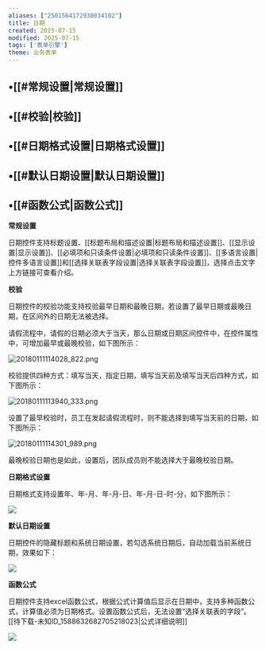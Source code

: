 ```yaml
---
aliases: ["2501564172930034102"]
title: 日期
created: 2025-07-15
modified: 2025-07-15
tags: ['表单引擎']
theme: 业务表单
---
```


## •[[#常规设置|常规设置]]

## •[[#校验|校验]]

## •[[#日期格式设置|日期格式设置]]

## •[[#默认日期设置|默认日期设置]]

## •[[#函数公式|函数公式]]

**常规设置**

日期控件支持标题设置、[[标题布局和描述设置|标题布局和描述设置]]、[[显示设置|显示设置]]、[[必填项和只读条件设置|必填项和只读条件设置]]、[[多语言设置|控件多语言设置]]和[[选择关联表字段设置|选择关联表字段设置]]，选择点击文字上方链接可查看介绍。

**校验**

日期控件的校验功能支持校验最早日期和最晚日期，若设置了最早日期或最晚日期，在区间外的日期无法被选择。

请假流程中，请假的日期必须大于当天，那么日期或日期区间控件中，在控件属性中，可增加最早或最晚校验，如下图所示：

![](bb89dcec20f759e29d71ecc338328362.jpg "20180111114028_822.png")

校验提供四种方式：填写当天，指定日期，填写当天前及填写当天后四种方式，如下图所示：

![](b219337e34b929ddf5770a028117a506.jpg "20180111113940_333.png")

设置了最早校验时，员工在发起请假流程时，则不能选择到填写当天前的日期，如下图所示：

![](c12ae74e8db3e512a61349f6745260e8.jpg "20180111114301_989.png")

最晚校验日期也是如此，设置后，团队成员则不能选择大于最晚校验日期。

**日期格式设置**

日期格式支持设置年、年-月、年-月-日、年-月-日-时-分，如下图所示：

![](d8fcc85c208076c952833a8b794cb731.jpg)

**默认日期设置**

日期控件的隐藏标题和系统日期设置，若勾选系统日期后，自动加载当前系统日期，效果如下：

![](a73ddc2d254da4bf5367c6d7dc65a42f.jpg)

**函数公式**

日期控件支持excel函数公式，根据公式计算值后显示在日期中，支持多种函数公式，计算值必须为日期格式。设置函数公式后，无法设置“选择关联表的字段”。[[待下载-未知ID_1588632682705218023|公式详细说明]]

![](caacd2a094713017f47e8eeceb12a038.jpg)